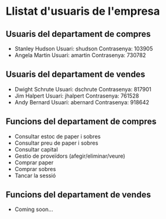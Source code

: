 # Llistat d'usuaris de l'empresa

## Usuaris del departament de compres

- Stanley Hudson
  Usuari: shudson
  Contrasenya: 103905
- Angela Martin
  Usuari: amartin
  Contrasenya: 730782

## Usuaris del departament de vendes

- Dwight Schrute
  Usuari: dschrute
  Contrasenya: 817901
- Jim Halpert
  Usuari: jhalpert
  Contrasenya: 761528
- Andy Bernard
  Usuari: abernard
  Contrasenya: 918642

## Funcions del departament de compres

- Consultar estoc de paper i sobres
- Consultar preu de paper i sobres
- Consultar capital
- Gestio de proveïdors (afegir/eliminar/veure)
- Comprar paper
- Comprar sobres
- Tancar la sessió

## Funcions del departament de vendes

- Coming soon...
